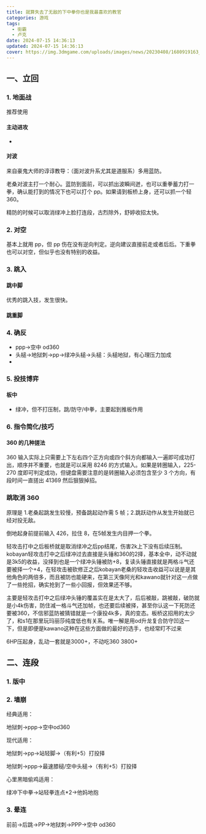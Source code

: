 ```yaml
---
title: 就算失去了无敌的下中拳你也是我最喜欢的教官
categories: 游戏
tags:
  - 街霸
  - 卢克
date: 2024-07-15 14:36:13
updated: 2024-07-15 14:36:13
cover: https://img.3dmgame.com/uploads/images/news/20230408/1680919163_735041.jpg
---
```

## 一、立回

### 1. 地面战

推荐使用
#### 主动进攻

+ 
#### 对波

来自豪鬼大师的谆谆教导：（面对波升系尤其是道服系）多用蓝防。

老桑对波主打一个耐心。蓝防到面前，可以抓出波瞬间迸，也可以重拳蓄力打一拳，确认能打到的情况下也可以打个 pp。如果请到板桥上身，还可以抓一个轻 360。

精防的时候可以取消绿冲上脸打连段，古烈除外，舒婷收招太快。

### 2. 对空

基本上就用 pp，但 pp 伤在没有逆向判定。逆向建议直接前走或者后后。下重拳也可以对空，但似乎也没有特别的收益。

### 3. 跳入

#### 跳中脚

优秀的跳入技，发生很快。

#### 跳重脚



### 4. 确反

+ ppp→空中 od360
+ 头槌→地狱刺→pp→绿冲头槌→头槌：头槌地狱，有心理压力加成
+ 

### 5. 投技博弈

#### 板中

+ 绿冲，但不打压制，跳/防守/中拳，主要起到推板作用

### 6. 指令简化/技巧

#### 360 的几种搓法

360 输入实际上只需要上下左右四个正方向或四个斜方向都输入一遍即可成功打出，顺序并不重要，也就是可以采用 8246 的方式输入。如果是转圈输入，225-270 度即可判定成功，但键盘需要注意的是转圈输入必须包含至少 3 个方向，有段时间一直搓出 41369 然后狠狠掉招。

### 跳取消 360

原理是 1.老桑起跳发生较慢，预备跳起动作需 5 帧；2.跳跃动作从发生开始就已经对投无敌。

倒地起身前提前输入 426，拉住 8，在5帧发生内目押一个拳。

轻攻击打中之后板桥就是取消绿冲之后pp结尾，伤害2k上下没有后续压制。kobayan轻攻击打中之后绿冲过去直接是头锤和360的2择，基本全中，动不动就是3k5的收益，没择到也是一个绿冲头锤被防+8，复读头锤直接就是两格斗气还要被择一个+4，在轻攻击被砍修正之后kobayan老桑的轻攻击收益可以说是是其他角色的两倍多，而且被防也能硬来，在第三天像阿光和kawano就针对这一点做了一些抢招，确实抢到了一些小回报，但效果还不够。  
  
主要是轻攻击打中之后绿冲头锤的覆盖实在是太大了，后后被敲，跳被敲，破防就是小4k伤害，防住减一格斗气还加帧，也还要后续被择，甚至你认这一下死防还要被360，不信邪蓝防被猜错就是一个康投4k多，真的变态。板桥这招用的太少了，和s1在那里玩玛丽莎纯度低也有关系。唯一解是用od升龙复合防守凹这一下，但是即便是kawano这种在这些方面做的最好的选手，也经常盯不过来


6HP压起身，乱动一套就是3000+，不动吃360 3800+


## 二、连段

### 1. 版中

### 2. 墙崩

经典适用：

地狱刺→ppp→空中od360

现代适用：

地狱刺→pp→站轻脚→（有利+5）打投择

地狱刺→ppp→最速膝槌/空中头槌→（有利+5）打投择

心里黑暗偷鸡适用：

绿冲下中拳→站轻拳连点\*2→他妈地抱

### 3. 晕连

前前→后跳→PP→地狱刺→PPP→空中 od360